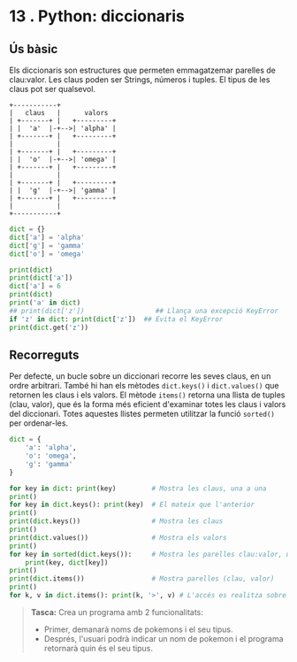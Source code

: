 13 . Python: diccionaris
=========================

Ús bàsic
--------

Els diccionaris son estructures que permeten emmagatzemar parelles de clau:valor. Les claus poden ser Strings, números i tuples. El tipus de les claus pot ser qualsevol.

```
+-----------+
|   claus   |      valors
| +-------+ |   +---------+
| |  'a'  |-+-->| 'alpha' |
| +-------+ |   +---------+
|           |
| +-------+ |   +---------+
| |  'o'  |-+-->| 'omega' |
| +-------+ |   +---------+
|           |
| +-------+ |   +---------+
| |  'g'  |-+-->| 'gamma' |
| +-------+ |   +---------+
|           |
+-----------+
```

```python
dict = {}
dict['a'] = 'alpha'
dict['g'] = 'gamma'
dict['o'] = 'omega'

print(dict)
print(dict['a'])
dict['a'] = 6
print(dict)
print('a' in dict)
## print(dict['z'])                  ## Llança una excepció KeyError
if 'z' in dict: print(dict['z'])  ## Evita el KeyError
print(dict.get('z'))
```

Recorreguts
-----------
Per defecte, un bucle sobre un diccionari recorre les seves claus, en un ordre arbitrari. També hi han els mètodes `dict.keys()` i `dict.values()` que retornen les claus i els valors. El mètode `items()` retorna una llista de tuples (clau, valor), que és la forma més eficient d'examinar totes les claus i valors del diccionari. Totes aquestes llistes permeten utilitzar la funció `sorted()` per ordenar-les.

```python
dict = {
    'a': 'alpha',
    'o': 'omega',
    'g': 'gamma'
}

for key in dict: print(key)         # Mostra les claus, una a una
print()
for key in dict.keys(): print(key)  # El mateix que l'anterior
print()
print(dict.keys())                  # Mostra les claus
print()
print(dict.values())                # Mostra els valors
print()
for key in sorted(dict.keys()):     # Mostra les parelles clau:valor, una a una, ordenant les claus
    print(key, dict[key])
print()
print(dict.items())                 # Mostra parelles (clau, valor)
print()
for k, v in dict.items(): print(k, '>', v) # L'accés es realitza sobre una llista de tuples
```


> **Tasca:** Crea un programa amb 2 funcionalitats:
> - Primer, demanarà noms de pokemons i el seu tipus.
> - Després, l'usuari podrà indicar un nom de pokemon i el programa retornarà quin és el seu tipus.

